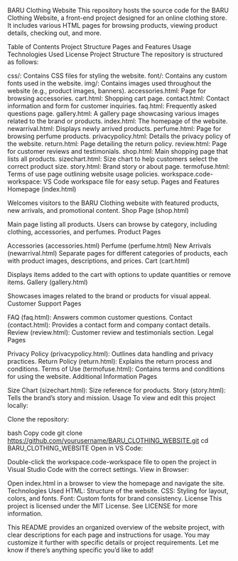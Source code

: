 BARU Clothing Website
This repository hosts the source code for the BARU Clothing Website, a front-end project designed for an online clothing store. It includes various HTML pages for browsing products, viewing product details, checking out, and more.

Table of Contents
Project Structure
Pages and Features
Usage
Technologies Used
License
Project Structure
The repository is structured as follows:

css/: Contains CSS files for styling the website.
font/: Contains any custom fonts used in the website.
img/: Contains images used throughout the website (e.g., product images, banners).
accessories.html: Page for browsing accessories.
cart.html: Shopping cart page.
contact.html: Contact information and form for customer inquiries.
faq.html: Frequently asked questions page.
gallery.html: A gallery page showcasing various images related to the brand or products.
index.html: The homepage of the website.
newarrival.html: Displays newly arrived products.
perfume.html: Page for browsing perfume products.
privacypolicy.html: Details the privacy policy of the website.
return.html: Page detailing the return policy.
review.html: Page for customer reviews and testimonials.
shop.html: Main shopping page that lists all products.
sizechart.html: Size chart to help customers select the correct product size.
story.html: Brand story or about page.
termofuse.html: Terms of use page outlining website usage policies.
workspace.code-workspace: VS Code workspace file for easy setup.
Pages and Features
Homepage (index.html)

Welcomes visitors to the BARU Clothing website with featured products, new arrivals, and promotional content.
Shop Page (shop.html)

Main page listing all products. Users can browse by category, including clothing, accessories, and perfumes.
Product Pages

Accessories (accessories.html)
Perfume (perfume.html)
New Arrivals (newarrival.html)
Separate pages for different categories of products, each with product images, descriptions, and prices.
Cart (cart.html)

Displays items added to the cart with options to update quantities or remove items.
Gallery (gallery.html)

Showcases images related to the brand or products for visual appeal.
Customer Support Pages

FAQ (faq.html): Answers common customer questions.
Contact (contact.html): Provides a contact form and company contact details.
Review (review.html): Customer review and testimonials section.
Legal Pages

Privacy Policy (privacypolicy.html): Outlines data handling and privacy practices.
Return Policy (return.html): Explains the return process and conditions.
Terms of Use (termofuse.html): Contains terms and conditions for using the website.
Additional Information Pages

Size Chart (sizechart.html): Size reference for products.
Story (story.html): Tells the brand’s story and mission.
Usage
To view and edit this project locally:

Clone the repository:

bash
Copy code
git clone https://github.com/yourusername/BARU_CLOTHING_WEBSITE.git
cd BARU_CLOTHING_WEBSITE
Open in VS Code:

Double-click the workspace.code-workspace file to open the project in Visual Studio Code with the correct settings.
View in Browser:

Open index.html in a browser to view the homepage and navigate the site.
Technologies Used
HTML: Structure of the website.
CSS: Styling for layout, colors, and fonts.
Font: Custom fonts for brand consistency.
License
This project is licensed under the MIT License. See LICENSE for more information.

This README provides an organized overview of the website project, with clear descriptions for each page and instructions for usage. You may customize it further with specific details or project requirements. Let me know if there’s anything specific you’d like to add!
